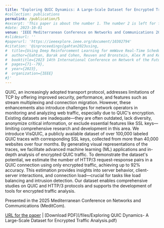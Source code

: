 ```yaml
---
title: "Exploring QUIC Dynamics: A Large-Scale Dataset for Encrypted Traffic Analysis"
#collection: publications
permalink: /publication/5
#excerpt: 'This paper is about the number 1. The number 2 is left for future work.'
#date: 2023-10-01
venue: 'IEEE Mediterranean Conference on Networks and Communications 2025 (MeditCom)'
#slidesurl: ''
#paperurl: 'https://ieeexplore.ieee.org/document/10302794'
#citation: '@inproceedings{gahtan2023using,
#  title={Using Deep Reinforcement Learning for mmWave Real-Time Scheduling},
#  author={Gahtan, Barak and Cohen, Reuven and Bronstein, Alex M and Kedar, Gil},
#  booktitle={2023 14th International Conference on Network of the Future (NoF)},
#  pages={71--79},
#  year={2023},
#  organization={IEEE}
#}'
---
```


QUIC, an increasingly adopted transport protocol, addresses limitations of TCP by offering improved security, performance, and features such as stream multiplexing and connection migration. However, these enhancements also introduce challenges for network operators in monitoring and analyzing web traffic, especially due to QUIC's encryption. Existing datasets are inadequate—they are often outdated, lack diversity, anonymize critical information, or exclude essential features like SSL keys—limiting comprehensive research and development in this area. We introduce VisQUIC, a publicly available dataset of over 100,000 labeled QUIC traces with corresponding SSL keys, collected from more than 40,000 websites over four months. By generating visual representations of the traces, we facilitate advanced machine learning (ML) applications and in-depth analysis of encrypted QUIC traffic. To demonstrate the dataset's potential, we estimate the number of HTTP/3 request-response pairs in a QUIC connection using only encrypted traffic, achieving up to 92\% accuracy. This estimation provides insights into server behavior, client-server interactions, and connection load—crucial for tasks like load balancing and intrusion detection. Our dataset enables comprehensive studies on QUIC and HTTP/3 protocols and supports the development of tools for encrypted traffic analysis.

Presented in the 2025 Mediterranean Conference on Networks and Communications (MeditCom).

[URL for the paper](https://arxiv.org/abs/2410.03728) | [Download PDF](/files/Exploring QUIC Dynamics- A Large-Scale Dataset for Encrypted Traffic Analysis.pdf)

